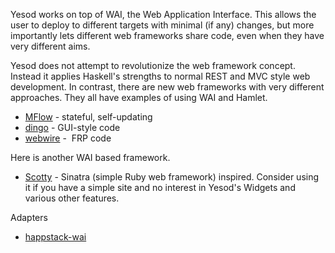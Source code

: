 Yesod works on top of WAI, the Web Application Interface. This allows the user to deploy to different targets with minimal (if any) changes, but more importantly lets different web frameworks share code, even when they have very different aims.

Yesod does not attempt to revolutionize the web framework concept. Instead it applies Haskell's strengths to normal REST and MVC style web development. In contrast, there are new web frameworks with very different approaches. They all have examples of using WAI and Hamlet.

* [MFlow](http://hackage.haskell.org/package/MFlow) - stateful, self-updating
* [dingo](http://hackage.haskell.org/package/dingo-core) - GUI-style code
* [webwire](http://hackage.haskell.org/package/webwire) -  FRP code

Here is another WAI based framework.

* [Scotty](https://github.com/xich/scotty) -  Sinatra (simple Ruby web framework) inspired. Consider using it if you have a simple site and no interest in Yesod's Widgets and various other features.

Adapters

* [happstack-wai](https://github.com/aslatter/happstack-wai.git)